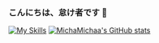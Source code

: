 ### こんにちは、怠け者です 👋
[![My Skills](https://skillicons.dev/icons?i=anaconda,py,arduino,cmake,cpp,blender,bash,git,raspberrypi,tensorflow,vim)](https://skillicons.dev)
[![MichaMichaa's GitHub stats](https://github-readme-stats.vercel.app/api?username=michamichaa&show_icons=true&theme=transparent)](https://github.com/anuraghazra/github-readme-stats)
